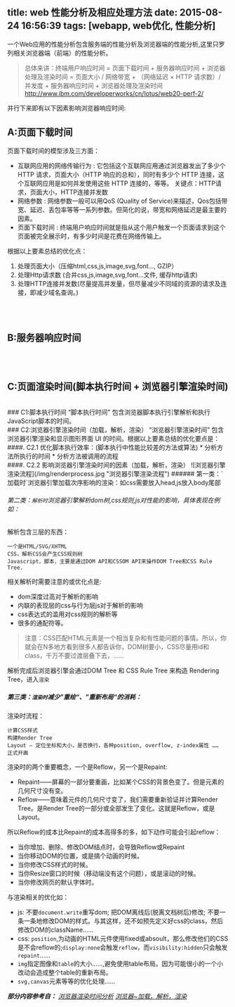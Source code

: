 title: web 性能分析及相应处理方法
date: 2015-08-24 16:56:39
tags: [webapp, web优化, 性能分析]
---

一个Web应用的性能分析包含服务端的性能分析及浏览器端的性能分析,这里只罗列相关浏览器端（前端）的性能分析。

>总体来讲：终端用户响应时间 
        = 页面下载时间 + 服务器响应时间 + 浏览器处理及渲染时间 
        = 页面大小 / 网络带宽 + （网络延迟 × HTTP 请求数）/ 并发度 + 服务器响应时间 + 浏览器处理及渲染时间
        http://www.ibm.com/developerworks/cn/lotus/web20-perf-2/

并行下来即有以下因素影响浏览器响应时间:

## A:页面下载时间
页面下载时间的模型涉及三方面：
- 互联网应用的网络传输行为 : 它包括这个互联网应用通过浏览器发出了多少个 HTTP 请求，页面大小（HTTP 响应的总和），同时有多少个 HTTP 连接，这个互联网应用是如何并发使用这些 HTTP 连接的，等等。
    关键点：HTTP请求，页面大小，HTTP连接并发数
- 网络参数 : 网络参数一般可以用QoS (Quality of Service)来描述，Qos包括带宽、延迟、丢包率等等一系列参数。但简化的说，带宽和网络延迟是最主要的因素。
- 页面下载时间 : 终端用户响应时间就是指从这个用户触发一个页面请求到这个页面被完全展示时，有多少时间是花费在网络传输上。

根据以上要素总结的优化点：

1. 处理页面大小（压缩html,css,js,image,svg,font..., GZIP）
2. 处理Http请求数 (合并css,js,image,svg,font...文件, 缓存http请求)
3. 处理HTTP连接并发数(尽量提高并发量，但尽量减少不同域的资源的请求及连接，即减少域名查询。)

<!-- more -->
<br><br>
## B:服务器响应时间
<br><br>
## C:页面渲染时间(脚本执行时间 + 浏览器引擎渲染时间)
<br>
### C1:脚本执行时间 
“脚本执行时间” 包含浏览器脚本执行引擎解析和执行JavaScript脚本的时间。
<br>
### C2:浏览器引擎渲染时间（加载，解析，渲染）
“浏览器引擎渲染时间” 包含浏览器引擎渲染和显示图形界面 UI 的时间。根据以上要素总结的优化要点是：
<br>
####. C2.1 优化脚本执行效率：(脚本执行中性能比较差的方法或算法)
* 分析方法所执行的时间
* 分析方法被调用的流程

<br>
####. C2.2 影响浏览器引擎渲染时间的因素（加载，解析，渲染）
![浏览器引擎渲染流程](/img/renderprocess.jpg "浏览器引擎渲染流程") 
###### 第一类：`加载时`浏览器引擎加载次序影响的渲染：如css需要放入head,js放入body尾部

###### 第二类：`解析时`浏览器引擎解析dom树,css规则,js对性能的影响，具体表现在例如：

解析包含三层的东西：
```
一个是HTML/SVG/XHTML
CSS，解析CSS会产生CSS规则树
Javascript，脚本，主要是通过DOM API和CSSOM API来操作DOM Tree和CSS Rule Tree.
```
相关解析时需要注意的或优化点是:

* dom深度过高对于解析的影响
* 内联的表现层的css与行为层js对于解析的影响
* css表达式的滥用对css规则的解析等
* 很多的通配符等。
> 注意：CSS匹配HTML元素是一个相当复杂和有性能问题的事情。所以，你就会在N多地方看到很多人都告诉你，DOM树要小，CSS尽量用id和class，千万不要过渡层叠下去，……

解析完成后浏览器引擎会通过DOM Tree 和 CSS Rule Tree 来构造 Rendering Tree，进入`渲染`

##### 第三类：`渲染时`减少”重绘“、”重新布局“的消耗：

渲染时流程：
```
计算CSS样式
构建Render Tree
Layout – 定位坐标和大小，是否换行，各种position, overflow, z-index属性 ……
正式开画  
```

渲染时的两个重要概念，一个是Reflow，另一个是Repaint:

+ Repaint——屏幕的一部分要重画，比如某个CSS的背景色变了。但是元素的几何尺寸没有变。
+ Reflow——意味着元件的几何尺寸变了，我们需要重新验证并计算Render Tree。是Render Tree的一部分或全部发生了变化。这就是Reflow，或是Layout。

所以Reflow的成本比Repaint的成本高得多的多，如下动作可能会引起reflow：

+ 当你增加、删除、修改DOM结点时，会导致Reflow或Repaint
+ 当你移动DOM的位置，或是搞个动画的时候。
+ 当你修改CSS样式的时候。
+ 当你Resize窗口的时候（移动端没有这个问题），或是滚动的时候。
+ 当你修改网页的默认字体时。

与渲染相关的优化如： 

+ js: 不要`document.write`重写dom;  把DOM离线后(脱离文档树后)修改; 不要一条一条地修改DOM的样式。与其这样，还不如预先定义好css的class，然后修改DOM的className……
+ css: `position`,为动画的HTML元件使用fixed或absoult，那么修改他们的CSS是不会reflow的;`display:none`会触发`reflow`，而`visibility:hidden`只会触发`repaint`……
+ `img`指定图像和`table`的大小……,避免使用table布局。因为可能很小的一个小改动会造成整个table的重新布局。
+ `svg,canvas`元素等等的优化处理……
  
___部分内容参考自：___
_[浏览器渲染时间分析](http://www.ibm.com/developerworks/cn/lotus/web20-perf-3/)_
_[浏览器~加载，解析，渲染](http://www.jianshu.com/p/e141d1543143)_